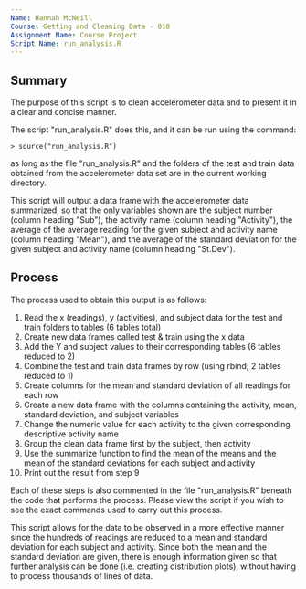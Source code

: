 ```yaml
---
Name: Hannah McNeill
Course: Getting and Cleaning Data - 010
Assignment Name: Course Project
Script Name: run_analysis.R
---
```

## Summary

The purpose of this script is to clean accelerometer data and to present it in a clear and concise manner.

The script "run_analysis.R" does this, and it can be run using the command:

 `> source("run_analysis.R")`
 
as long as the file "run_analysis.R" and the folders of the test and train data obtained from the accelerometer data set are in the current working directory.
 
This script will output a data frame with the accelerometer data summarized, so that the only variables shown are the subject number (column heading "Sub"), the activity name (column heading "Activity"), the average of the average reading for the given subject and activity name (column heading "Mean"), and the average of the standard deviation for the given subject and activity name (column heading "St.Dev"). 

## Process

The process used to obtain this output is as follows: 

1. Read the x (readings), y (activities), and subject data for the test and train folders to tables (6 tables total)
2. Create new data frames called test & train using the x data 
3. Add the Y and subject values to their corresponding tables (6 tables reduced to 2)
4. Combine the test and train data frames by row (using rbind; 2 tables reduced to 1) 
5. Create columns for the mean and standard deviation of all readings for each row
6. Create a new data frame with the columns containing the activity, mean, standard deviation, and subject variables
7. Change the numeric value for each activity to the given corresponding descriptive activity name
8. Group the clean data frame first by the subject, then activity
9. Use the summarize function to find the mean of the means and the mean of the standard deviations for each subject and activity
10. Print out the result from step 9

Each of these steps is also commented in the file "run_analysis.R" beneath the code that performs the process.  Please view the script if you wish to see the exact commands used to carry out this process. 

This script allows for the data to be observed in a more effective manner since the hundreds of readings are reduced to a mean and standard deviation for each subject and activity.  Since both the mean and the standard deviation are given, there is enough information given so that further analysis can be done (i.e. creating distribution plots), without having to process thousands of lines of data.
